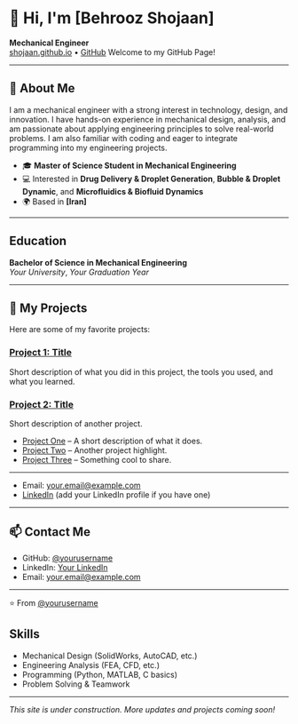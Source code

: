 # 👋 Hi, I'm [Behrooz Shojaan]
**Mechanical Engineer**  
[shojaan.github.io](https://shojaan.github.io/) • [GitHub](https://github.com/shojaan)
Welcome to my GitHub Page!  

---

## 🚀 About Me

I am a mechanical engineer with a strong interest in technology, design, and innovation. I have hands-on experience in mechanical design, analysis, and am passionate about applying engineering principles to solve real-world problems. I am also familiar with coding and eager to integrate programming into my engineering projects.

- 🎓 **Master of Science Student in Mechanical Engineering**
- 💻 Interested in **Drug Delivery & Droplet Generation**, **Bubble & Droplet Dynamic**, and **Microfluidics & Biofluid Dynamics**
- 🌍 Based in **[Iran]**

---

## Education

**Bachelor of Science in Mechanical Engineering**  
*Your University*, *Your Graduation Year*

---

## 📂 My Projects
Here are some of my favorite projects:
### [Project 1: Title](#)
Short description of what you did in this project, the tools you used, and what you learned.

### [Project 2: Title](#)
Short description of another project.

- [Project One](https://github.com/yourusername/project1) – A short description of what it does.
- [Project Two](https://github.com/yourusername/project2) – Another project highlight.
- [Project Three](https://github.com/yourusername/project3) – Something cool to share.

---

- Email: your.email@example.com
- [LinkedIn](#) (add your LinkedIn profile if you have one)

---

## 📫 Contact Me
- GitHub: [@yourusername](https://github.com/yourusername)  
- LinkedIn: [Your LinkedIn](https://linkedin.com/in/yourprofile)  
- Email: your.email@example.com  

---

⭐️ From [@yourusername](https://github.com/yourusername)


## Skills

- Mechanical Design (SolidWorks, AutoCAD, etc.)
- Engineering Analysis (FEA, CFD, etc.)
- Programming (Python, MATLAB, C basics)
- Problem Solving & Teamwork

---
*This site is under construction. More updates and projects coming soon!*
